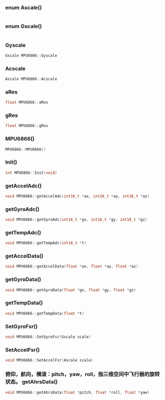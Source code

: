 ###  enum Ascale()

```c

```


###  enum Gscale()

```c

```


###  Gyscale

```c
Gscale MPU6866::Gyscale
```


###  Acscale

```c
Ascale MPU6866::Acscale
```


###  aRes

```c
float MPU6866::aRes
```


###  gRes

```c
float MPU6866::gRes
```


###  MPU6866()

```c
MPU6866::MPU6866()
```



###  Init()

```c
int MPU6866::Init(void)
```



###  getAccelAdc()

```c
void MPU6866::getAccelAdc(int16_t *ax, int16_t *ay, int16_t *az)
```



###  getGyroAdc()

```c
void MPU6866::getGyroAdc(int16_t *gx, int16_t *gy, int16_t *gz)
```



###  getTempAdc()

```c
void MPU6866::getTempAdc(int16_t *t)
```



###  getAccelData()

```c
void MPU6866::getAccelData(float *ax, float *ay, float *az)
```



###  getGyroData()

```c
void MPU6866::getGyroData(float *gx, float *gy, float *gz)
```



###  getTempData()

```c
void MPU6866::getTempData(float *t)
```



###  SetGyroFsr()

```c
void MPU6866::SetGyroFsr(Gscale scale)
```



###  SetAccelFsr()

```c
void MPU6866::SetAccelFsr(Ascale scale)
```



### 俯仰，航向，横滚：pitch，yaw，roll，指三维空间中飞行器的旋转状态。 getAhrsData()

```c
void MPU6866::getAhrsData(float *pitch, float *roll, float *yaw)
```



